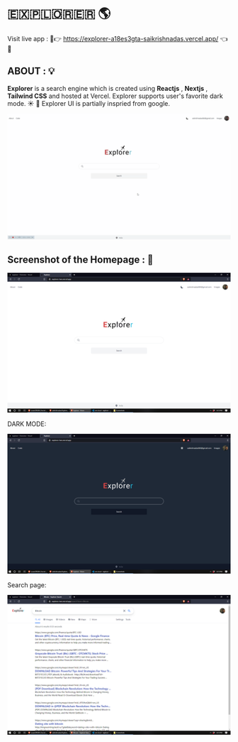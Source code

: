 # 🇪🇽🇵🇱🇴🇷🇪🇷 🌎


Visit live app :  🔰👉  https://explorer-a18es3gta-saikrishnadas.vercel.app/  👈🔰


## ABOUT : 💡

**Explorer** is a search engine which is created using **Reactjs** , **Nextjs** , **Tailwind CSS** and hosted at Vercel.
Explorer supports user's favorite dark mode. ☀️ 🌙 
Explorer UI is partially inspried from google.


![DarkLightGIF](https://github.com/saikrishnadas/Explorer/blob/main/darklight.gif)


## Screenshot of the Homepage : 📸

![HomepageLight](https://github.com/saikrishnadas/Explorer/blob/main/homepagelight.png)


DARK MODE:

![HomepageDark](https://github.com/saikrishnadas/Explorer/blob/main/homepagedark.png)


Search page:

![SearchPage](https://github.com/saikrishnadas/Explorer/blob/main/searchpage.png)













